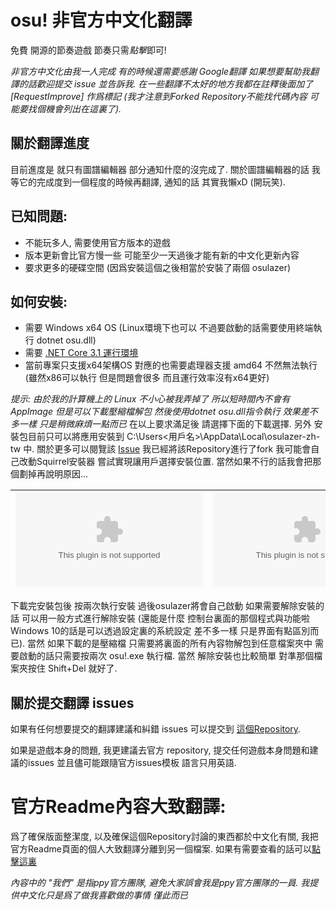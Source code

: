 # osu! 非官方中文化翻譯
  
免費 開源的節奏遊戲 節奏只需*點擊*即可! 

*非官方中文化由我一人完成 有的時候還需要感謝 Google翻譯 如果想要幫助我翻譯的話歡迎提交 issue 並告訴我. 在一些翻譯不太好的地方我都在註釋後面加了 [RequestImprove] 作爲標記 (我才注意到Forked Repository不能找代碼內容 可能要找個機會列出在這裏了).*

## 關於翻譯進度 

目前進度是 就只有圖譜編輯器 部分通知什麼的沒完成了. 關於圖譜編輯器的話 我等它的完成度到一個程度的時候再翻譯, 通知的話 其實我懶xD (開玩笑).

## 已知問題:
* 不能玩多人, 需要使用官方版本的遊戲 
* 版本更新會比官方慢一些 可能至少一天過後才能有新的中文化更新內容
* 要求更多的硬碟空間 (因爲安裝這個之後相當於安裝了兩個 osulazer)

## 如何安裝:
* 需要 Windows x64 OS (Linux環境下也可以 不過要啟動的話需要使用終端執行 dotnet osu.dll)
* 需要 [.NET Core 3.1 運行環境](https://dotnet.microsoft.com/download)
* 當前專案只支援x64架構OS 對應的也需要處理器支援 amd64 不然無法執行 (雖然x86可以執行 但是問題會很多 而且運行效率沒有x64更好)

*提示: 由於我的計算機上的 Linux 不小心被我弄掉了 所以短時間內不會有AppImage 但是可以下載壓縮檔解包 然後使用dotnet osu.dll指令執行 效果差不多一樣 只是稍微麻煩一點而已*
在以上要求滿足後 請選擇下面的下載選擇. 另外 安裝包目前只可以將應用安裝到 C:\Users\<用戶名>\AppData\Local\osulazer-zh-tw 中. 關於更多可以閱覽該 [Issue](https://github.com/Squirrel/Squirrel.Windows/issues/1002) 我已經將該Repository進行了fork 我可能會自己改動Squirrel安裝器 嘗試實現讓用戶選擇安裝位置. 當然如果不行的話我會把那個劃掉再說明原因...

| ![下載Windows安裝包](https://img.shields.io/github/downloads/appleneko2001/osu/latest/install.exe?color=blue&label=%E4%B8%8B%E8%BC%89Windows%E5%AE%89%E8%A3%9D%E5%8C%85&logo=windows&logoColor=lightblue) | ![下載壓縮檔](https://img.shields.io/github/downloads/appleneko2001/osu/latest/osulazer-zh-tw-win-x64.zip?color=blue&label=%E4%B8%8B%E8%BC%89%E5%A3%93%E7%B8%AE%E6%AA%94) |
| ------------- | ------------- |

下載完安裝包後 按兩次執行安裝 過後osulazer將會自己啟動 如果需要解除安裝的話 可以用一般方式進行解除安裝 (還能是什麼 控制台裏面的那個程式與功能啦 Windows 10的話是可以透過設定裏的系統設定 差不多一樣 只是界面有點區別而已).
當然 如果下載的是壓縮檔 只需要將裏面的所有內容物解包到任意檔案夾中 需要啟動的話只需要按兩次 osu!.exe 執行檔. 當然 解除安裝也比較簡單 對準那個檔案夾按住 Shift+Del 就好了.

## 關於提交翻譯 issues

如果有任何想要提交的翻譯建議和糾錯 issues 可以提交到 [這個Repository](https://github.com/appleneko2001/osu-zhtw-translate-issues).

如果是遊戲本身的問題, 我更建議去官方 repository, 提交任何遊戲本身問題和建議的issues 並且儘可能跟隨官方issues模板 語言只用英語.

# 官方Readme內容大致翻譯:
爲了確保版面整潔度, 以及確保這個Repository討論的東西都於中文化有關, 我把官方Readme頁面的個人大致翻譯分離到另一個檔案. 如果有需要查看的話可以[點擊這裏](README_zh-tw.md)

*內容中的 "我們" 是指ppy官方團隊, 避免大家誤會我是ppy官方團隊的一員. 我提供中文化只是爲了做我喜歡做的事情 _僅此而已_*
